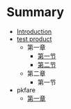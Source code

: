# Summary

* [Introduction](README.md)
* [test product](test-product.md)
  * 第一章
    * [第一节](chapter1/di-yi-jie.md)
    * [第二节](chapter1/di-er-jie.md)
  * 第二章
    * 第一节
* pkfare
  * [第一章](pkfare/di-yi-zhang.md)



